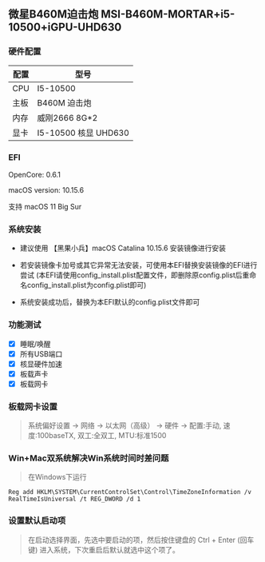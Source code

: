 
## 微星B460M迫击炮 MSI-B460M-MORTAR+i5-10500+iGPU-UHD630

### 硬件配置

|  配置   | 型号  |
|  ----  | ----  |
| CPU  | I5-10500 |
| 主板  | B460M 迫击炮 |
| 内存  | 威刚2666 8G*2 |
| 显卡  | I5-10500 核显 UHD630  |

### EFI 

OpenCore: 0.6.1

macOS version: 10.15.6

支持 macOS 11 Big Sur

### 系统安装
* 建议使用 【黑果小兵】macOS Catalina 10.15.6 安装镜像进行安装

* 若安装镜像卡加号或其它异常无法安装，可使用本EFI替换安装镜像的EFI进行尝试
(本EFI请使用config_install.plist配置文件，即删除原config.plist后重命名config_install.plist为config.plist即可)

* 系统安装成功后，替换为本EFI默认的config.plist文件即可

### 功能测试
- [x] 睡眠/唤醒
- [x] 所有USB端口
- [x] 核显硬件加速
- [x] 板载声卡
- [x] 板载网卡

### 板载网卡设置
> 系统偏好设置 -> 网络 -> 以太网（高级） -> 硬件 -> 配置:手动, 速度:100baseTX, 双工:全双工, MTU:标准1500

### Win+Mac双系统解决Win系统时间时差问题
> 在Windows下运行
```
Reg add HKLM\SYSTEM\CurrentControlSet\Control\TimeZoneInformation /v RealTimeIsUniversal /t REG_DWORD /d 1
```

### 设置默认启动项
> 在启动选择界面，先选中要启动的项，然后按住键盘的 Ctrl + Enter (回车键) 进入系统，下次重启后默认就选中这个项了。
